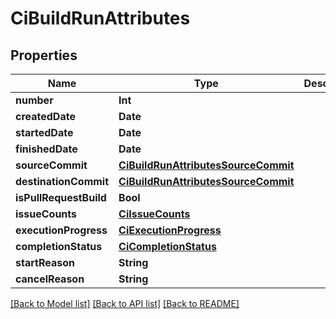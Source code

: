 # CiBuildRunAttributes

## Properties
Name | Type | Description | Notes
------------ | ------------- | ------------- | -------------
**number** | **Int** |  | [optional] 
**createdDate** | **Date** |  | [optional] 
**startedDate** | **Date** |  | [optional] 
**finishedDate** | **Date** |  | [optional] 
**sourceCommit** | [**CiBuildRunAttributesSourceCommit**](CiBuildRunAttributesSourceCommit.md) |  | [optional] 
**destinationCommit** | [**CiBuildRunAttributesSourceCommit**](CiBuildRunAttributesSourceCommit.md) |  | [optional] 
**isPullRequestBuild** | **Bool** |  | [optional] 
**issueCounts** | [**CiIssueCounts**](CiIssueCounts.md) |  | [optional] 
**executionProgress** | [**CiExecutionProgress**](CiExecutionProgress.md) |  | [optional] 
**completionStatus** | [**CiCompletionStatus**](CiCompletionStatus.md) |  | [optional] 
**startReason** | **String** |  | [optional] 
**cancelReason** | **String** |  | [optional] 

[[Back to Model list]](../README.md#documentation-for-models) [[Back to API list]](../README.md#documentation-for-api-endpoints) [[Back to README]](../README.md)


